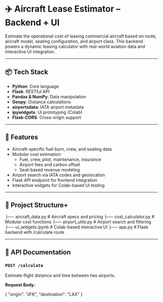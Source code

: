 # ✈️ Aircraft Lease Estimator – Backend + UI

Estimate the operational cost of leasing commercial aircraft based on route, aircraft model, seating configuration, and airport class. This backend powers a dynamic leasing calculator with real-world aviation data and interactive UI integration.

---

## 📦 Tech Stack

- **Python**: Core language
- **Flask**: RESTful API
- **Pandas & NumPy**: Data manipulation
- **Geopy**: Distance calculations
- **airportsdata**: IATA airport metadata
- **ipywidgets**: UI prototyping (Colab)
- **Flask-CORS**: Cross-origin support

---

## 🚀 Features

- Aircraft-specific fuel burn, crew, and seating data
- Modular cost estimation:
  - Fuel, crew, pilot, maintenance, insurance
  - Airport fees and carbon offset
  - Seat-based revenue modeling
- Airport search via IATA codes and geolocation
- Flask API endpoint for frontend integration
- Interactive widgets for Colab-based UI testing

---

## 📂 Project Structure+
├── aircraft_data.py # Aircraft specs and pricing 
├── cost_calculator.py # Modular cost functions 
├── airport_utils.py # Airport search and filtering 
├── ui_widgets.ipynb # Colab-based interactive UI 
├── app.py # Flask backend with /calculate route


---

## 🧪 API Documentation

### `POST /calculate`

Estimate flight distance and time between two airports.

**Request Body:**

{
  "origin": "JFK",
  "destination": "LAX"
}
